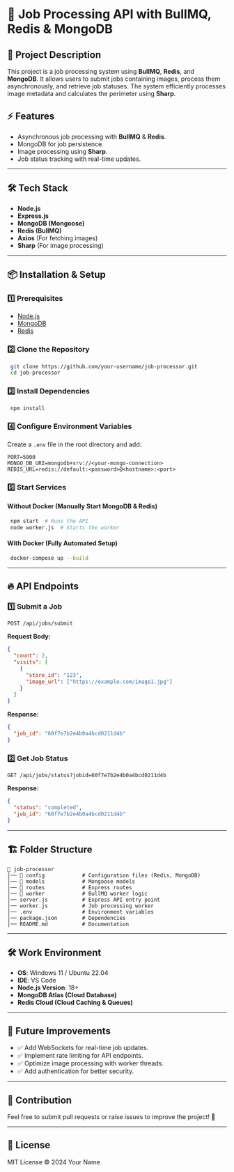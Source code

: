 # 🚀 Job Processing API with BullMQ, Redis & MongoDB

## 📌 Project Description
This project is a job processing system using **BullMQ**, **Redis**, and **MongoDB**. It allows users to submit jobs containing images, process them asynchronously, and retrieve job statuses. The system efficiently processes image metadata and calculates the perimeter using **Sharp**.

## ⚡ Features
- Asynchronous job processing with **BullMQ** & **Redis**.
- MongoDB for job persistence.
- Image processing using **Sharp**.
- Job status tracking with real-time updates.

---

## 🛠️ Tech Stack
- **Node.js**
- **Express.js**
- **MongoDB (Mongoose)**
- **Redis (BullMQ)**
- **Axios** (For fetching images)
- **Sharp** (For image processing)

---

## 📦 Installation & Setup
### 1️⃣ Prerequisites
- [Node.js](https://nodejs.org/)
- [MongoDB](https://www.mongodb.com/)
- [Redis](https://redis.io/)

### 2️⃣ Clone the Repository
```sh
 git clone https://github.com/your-username/job-processor.git
 cd job-processor
```

### 3️⃣ Install Dependencies
```sh
 npm install
```

### 4️⃣ Configure Environment Variables
Create a `.env` file in the root directory and add:
```env
PORT=5000
MONGO_DB_URI=mongodb+srv://<your-mongo-connection>
REDIS_URL=redis://default:<password>@<hostname>:<port>
```

### 5️⃣ Start Services
#### Without Docker (Manually Start MongoDB & Redis)
```sh
 npm start  # Runs the API
 node worker.js  # Starts the worker
```
#### With Docker (Fully Automated Setup)
```sh
 docker-compose up --build
```

---

## 🔥 API Endpoints
### 1️⃣ **Submit a Job**
```http
POST /api/jobs/submit
```
**Request Body:**
```json
{
  "count": 2,
  "visits": [
    {
      "store_id": "123",
      "image_url": ["https://example.com/image1.jpg"]
    }
  ]
}
```
**Response:**
```json
{
  "job_id": "60f7e7b2e4b0a4bcd0211d4b"
}
```

### 2️⃣ **Get Job Status**
```http
GET /api/jobs/status?jobid=60f7e7b2e4b0a4bcd0211d4b
```
**Response:**
```json
{
  "status": "completed",
  "job_id": "60f7e7b2e4b0a4bcd0211d4b"
}
```

---

## 🏗️ Folder Structure
```
📂 job-processor
│── 📂 config            # Configuration files (Redis, MongoDB)
│── 📂 models            # Mongoose models
│── 📂 routes            # Express routes
│── 📂 worker            # BullMQ worker logic
│── server.js           # Express API entry point
│── worker.js           # Job processing worker
│── .env                # Environment variables
│── package.json        # Dependencies
│── README.md           # Documentation
```

---

## 🛠️ Work Environment
- **OS**: Windows 11 / Ubuntu 22.04
- **IDE**: VS Code
- **Node.js Version**: 18+
- **MongoDB Atlas (Cloud Database)**
- **Redis Cloud (Cloud Caching & Queues)**

---

## 🚀 Future Improvements
- ✅ Add WebSockets for real-time job updates.
- ✅ Implement rate limiting for API endpoints.
- ✅ Optimize image processing with worker threads.
- ✅ Add authentication for better security.

---

## 🤝 Contribution
Feel free to submit pull requests or raise issues to improve the project! 🚀

---

## 📜 License
MIT License © 2024 Your Name

